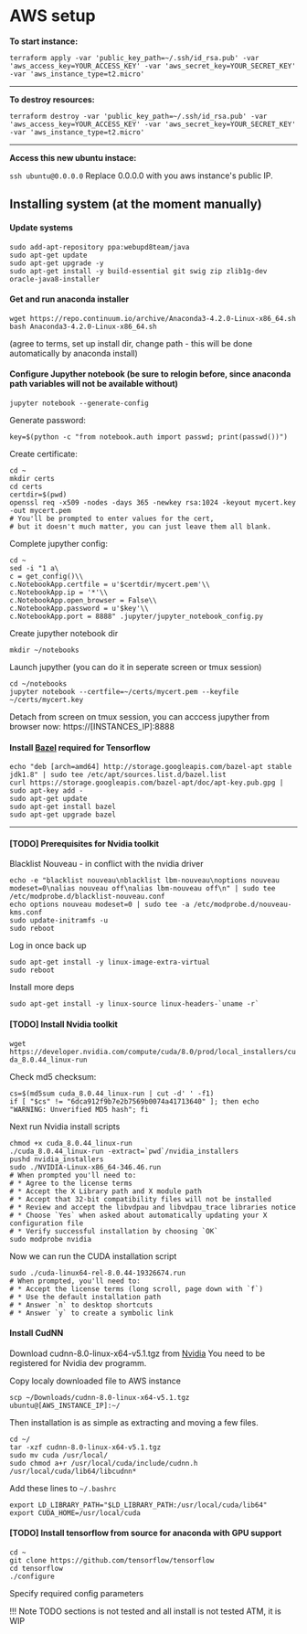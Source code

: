 # AWS setup

**To start instance:**

`terraform apply -var 'public_key_path=~/.ssh/id_rsa.pub' -var 'aws_access_key=YOUR_ACCESS_KEY' -var 'aws_secret_key=YOUR_SECRET_KEY' -var 'aws_instance_type=t2.micro'`

---

**To destroy resources:**

`terraform destroy -var 'public_key_path=~/.ssh/id_rsa.pub' -var 'aws_access_key=YOUR_ACCESS_KEY' -var 'aws_secret_key=YOUR_SECRET_KEY' -var 'aws_instance_type=t2.micro'`

---

**Access this new ubuntu instace:**

`ssh ubuntu@0.0.0.0`
Replace 0.0.0.0 with you aws instance's public IP.


## Installing system (at the moment manually)

#### Update systems
```
sudo add-apt-repository ppa:webupd8team/java
sudo apt-get update
sudo apt-get upgrade -y
sudo apt-get install -y build-essential git swig zip zlib1g-dev oracle-java8-installer
```

#### Get and run anaconda installer
```
wget https://repo.continuum.io/archive/Anaconda3-4.2.0-Linux-x86_64.sh
bash Anaconda3-4.2.0-Linux-x86_64.sh
```
(agree to terms, set up install dir, change path - this will be done automatically by anaconda install)

#### Configure Jupyther notebook (be sure to relogin before, since anaconda path variables will not be available without)

`jupyter notebook --generate-config`

Generate password:

`key=$(python -c "from notebook.auth import passwd; print(passwd())")`

Create certificate:

```
cd ~
mkdir certs
cd certs
certdir=$(pwd)
openssl req -x509 -nodes -days 365 -newkey rsa:1024 -keyout mycert.key -out mycert.pem
# You'll be prompted to enter values for the cert,
# but it doesn't much matter, you can just leave them all blank.
```

Complete jupyther config:

```
cd ~
sed -i "1 a\
c = get_config()\\
c.NotebookApp.certfile = u'$certdir/mycert.pem'\\
c.NotebookApp.ip = '*'\\
c.NotebookApp.open_browser = False\\
c.NotebookApp.password = u'$key'\\
c.NotebookApp.port = 8888" .jupyter/jupyter_notebook_config.py
```

Create jupyther notebook dir

`mkdir ~/notebooks`

Launch jupyther (you can do it in seperate screen or tmux session)

```
cd ~/notebooks
jupyter notebook --certfile=~/certs/mycert.pem --keyfile ~/certs/mycert.key
```

Detach from screen on tmux session, you can acccess jupyther from browser now: https://[INSTANCES_IP]:8888

#### Install [Bazel](https://www.bazel.io/versions/master/docs/install.html) required for Tensorflow

```
echo "deb [arch=amd64] http://storage.googleapis.com/bazel-apt stable jdk1.8" | sudo tee /etc/apt/sources.list.d/bazel.list
curl https://storage.googleapis.com/bazel-apt/doc/apt-key.pub.gpg | sudo apt-key add -
sudo apt-get update
sudo apt-get install bazel
sudo apt-get upgrade bazel
```
---

#### [TODO] Prerequisites for Nvidia toolkit
Blacklist Nouveau - in conflict with the nvidia driver

```
echo -e "blacklist nouveau\nblacklist lbm-nouveau\noptions nouveau modeset=0\nalias nouveau off\nalias lbm-nouveau off\n" | sudo tee /etc/modprobe.d/blacklist-nouveau.conf
echo options nouveau modeset=0 | sudo tee -a /etc/modprobe.d/nouveau-kms.conf
sudo update-initramfs -u
sudo reboot
```

Log in once back up

```
sudo apt-get install -y linux-image-extra-virtual
sudo reboot
```

Install more deps
```
sudo apt-get install -y linux-source linux-headers-`uname -r`
```

#### [TODO] Install Nvidia toolkit

`wget https://developer.nvidia.com/compute/cuda/8.0/prod/local_installers/cuda_8.0.44_linux-run`

Check md5 checksum:

```
cs=$(md5sum cuda_8.0.44_linux-run | cut -d' ' -f1)
if [ "$cs" != "6dca912f9b7e2b7569b0074a41713640" ]; then echo "WARNING: Unverified MD5 hash"; fi
```

Next run Nvidia install scripts
```
chmod +x cuda_8.0.44_linux-run
./cuda_8.0.44_linux-run -extract=`pwd`/nvidia_installers
pushd nvidia_installers
sudo ./NVIDIA-Linux-x86_64-346.46.run
# When prompted you'll need to:
# * Agree to the license terms
# * Accept the X Library path and X module path
# * Accept that 32-bit compatibility files will not be installed
# * Review and accept the libvdpau and libvdpau_trace libraries notice
# * Choose `Yes` when asked about automatically updating your X configuration file
# * Verify successful installation by choosing `OK`
sudo modprobe nvidia
```

Now we can run the CUDA installation script

```
sudo ./cuda-linux64-rel-8.0.44-19326674.run
# When prompted, you'll need to:
# * Accept the license terms (long scroll, page down with `f`)
# * Use the default installation path
# * Answer `n` to desktop shortcuts
# * Answer `y` to create a symbolic link
```

#### Install CudNN

Download cudnn-8.0-linux-x64-v5.1.tgz from [Nvidia](https://developer.nvidia.com/rdp/cudnn-download)
You need to be registered for Nvidia dev programm.

Copy localy downloaded file to AWS instance

`scp ~/Downloads/cudnn-8.0-linux-x64-v5.1.tgz ubuntu@[AWS_INSTANCE_IP]:~/`

Then installation is as simple as extracting and moving a few files.

```
cd ~/
tar -xzf cudnn-8.0-linux-x64-v5.1.tgz
sudo mv cuda /usr/local/
sudo chmod a+r /usr/local/cuda/include/cudnn.h /usr/local/cuda/lib64/libcudnn*
```

Add these lines to `~/.bashrc`

```
export LD_LIBRARY_PATH="$LD_LIBRARY_PATH:/usr/local/cuda/lib64"
export CUDA_HOME=/usr/local/cuda
```

#### [TODO] Install tensorflow from source for anaconda with GPU support

```
cd ~
git clone https://github.com/tensorflow/tensorflow
cd tensorflow
./configure
```
Specify required config parameters

!!! Note TODO sections is not tested and all install is not tested ATM, it is WIP

